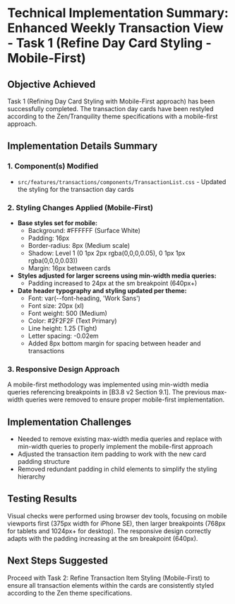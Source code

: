 # Technical Implementation Summary: Enhanced Weekly Transaction View - Task 1 (Refine Day Card Styling - Mobile-First)

## Objective Achieved
Task 1 (Refining Day Card Styling with Mobile-First approach) has been successfully completed. The transaction day cards have been restyled according to the Zen/Tranquility theme specifications with a mobile-first approach.

## Implementation Details Summary

### 1. Component(s) Modified
- `src/features/transactions/components/TransactionList.css` - Updated the styling for the transaction day cards

### 2. Styling Changes Applied (Mobile-First)
- **Base styles set for mobile:**
  - Background: #FFFFFF (Surface White)
  - Padding: 16px
  - Border-radius: 8px (Medium scale)
  - Shadow: Level 1 (0 1px 2px rgba(0,0,0,0.05), 0 1px 1px rgba(0,0,0,0.03))
  - Margin: 16px between cards
- **Styles adjusted for larger screens using min-width media queries:**
  - Padding increased to 24px at the sm breakpoint (640px+)
- **Date header typography and styling updated per theme:**
  - Font: var(--font-heading, 'Work Sans')
  - Font size: 20px (xl)
  - Font weight: 500 (Medium)
  - Color: #2F2F2F (Text Primary)
  - Line height: 1.25 (Tight)
  - Letter spacing: -0.02em
  - Added 8px bottom margin for spacing between header and transactions

### 3. Responsive Design Approach
A mobile-first methodology was implemented using min-width media queries referencing breakpoints in [B3.8 v2 Section 9.1]. The previous max-width queries were removed to ensure proper mobile-first implementation.

## Implementation Challenges
- Needed to remove existing max-width media queries and replace with min-width queries to properly implement the mobile-first approach
- Adjusted the transaction item padding to work with the new card padding structure
- Removed redundant padding in child elements to simplify the styling hierarchy

## Testing Results
Visual checks were performed using browser dev tools, focusing on mobile viewports first (375px width for iPhone SE), then larger breakpoints (768px for tablets and 1024px+ for desktop). The responsive design correctly adapts with the padding increasing at the sm breakpoint (640px).

## Next Steps Suggested
Proceed with Task 2: Refine Transaction Item Styling (Mobile-First) to ensure all transaction elements within the cards are consistently styled according to the Zen theme specifications. 